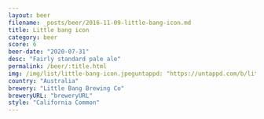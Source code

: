 ```yaml
---
layout: beer
filename: _posts/beer/2016-11-09-little-bang-icon.md
title: Little bang icon
category: beer
score: 6
beer-date: "2020-07-31"
desc: "Fairly standard pale ale"
permalink: /beer/:title.html
img: /img/list/little-bang-icon.jpeguntappd: "https://untappd.com/b/little-bang-brewing-co-icon/891972"
country: "Australia"
brewery: "Little Bang Brewing Co"
breweryURL: "breweryURL"
style: "California Common"
---
```

